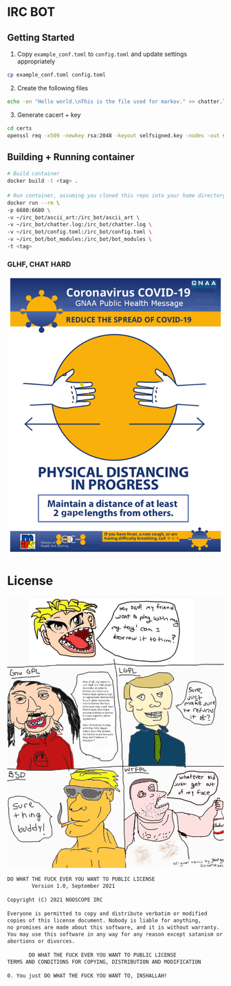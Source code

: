 # IRC BOT

## Getting Started
1. Copy `example_conf.toml` to `config.toml` and update settings appropriately
```bash
cp example_conf.toml config.toml
```
2. Create the following files
```bash
echo -en "Hello world.\nThis is the file used for markov." >> chatter.log 
```

3. Generate cacert + key
```bash
cd certs
openssl req -x509 -newkey rsa:2048 -keyout selfsigned.key -nodes -out selfsigned.cert -sha256 -days 1000
```

## Building + Running container
```bash
# Build container
docker build -t <tag> .

# Run container, assuming you cloned this repo into your home directory ~/
docker run --rm \
-p 6680:6680 \
-v ~/irc_bot/ascii_art:/irc_bot/ascii_art \
-v ~/irc_bot/chatter.log:/irc_bot/chatter.log \
-v ~/irc_bot/config.toml:/irc_bot/config.toml \
-v ~/irc_bot/bot_modules:/irc_bot/bot_modules \
-t <tag>
```

### GLHF, CHAT HARD

![alt GNAA Public Health Message](irc-covid-message.png)


License
=======
![name](WTFPL.jpg)

    DO WHAT THE FUCK EVER YOU WANT TO PUBLIC LICENSE
            Version 1.0, September 2021

    Copyright (C) 2021 NOOSCOPE IRC

    Everyone is permitted to copy and distribute verbatim or modified
    copies of this license document. Nobody is liable for anything,
    no promises are made about this software, and it is without warranty.
    You may use this software in any way for any reason except satanism or 
    abortions or divorces.
 
           DO WHAT THE FUCK EVER YOU WANT TO PUBLIC LICENSE
    TERMS AND CONDITIONS FOR COPYING, DISTRIBUTION AND MODIFICATION

    0. You just DO WHAT THE FUCK YOU WANT TO, INSHALLAH!